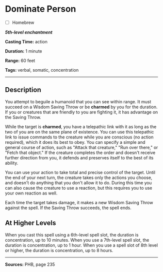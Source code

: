 # Dominate Person

- [ ] Homebrew

***5th-level enchantment***

**Casting Time:** action

**Duration:** 1 minute

**Range:** 60 feet

**Tags:** verbal, somatic, concentration

---

## Description
You attempt to beguile a humanoid that you can see within range.
It must succeed on a Wisdom Saving Throw or be **charmed** by you for the duration.
If you or creatures that are friendly to you are fighting it, it has advantage on the Saving Throw.

While the target is **charmed**, you have a telepathic link with it as long as the two of you are on the same plane of existence.
You can use this telepathic link to issue commands to the creature while you are conscious (no action required), which it does its best to obey.
You can specify a simple and general course of action, such as "Attack that creature," "Run over there," or "Fetch that object." If the creature completes the order and doesn't receive further direction from you, it defends and preserves itself to the best of its ability.

You can use your action to take total and precise control of the target.
Until the end of your next turn, the creature takes only the actions you choose, and doesn't do anything that you don't allow it to do.
During this time you can also cause the creature to use a reaction, but this requires you to use your own reaction as well.

Each time the target takes damage, it makes a new Wisdom Saving Throw against the spell.
If the Saving Throw succeeds, the spell ends.

## At Higher Levels
When you cast this spell using a 6th-level spell slot, the duration is concentration, up to 10 minutes.
When you use a 7th-level spell slot, the duration is concentration, up to 1 hour.
When you use a spell slot of 8th level or higher, the duration is concentration, up to 8 hours.

---

**Sources:** PHB, page 235
